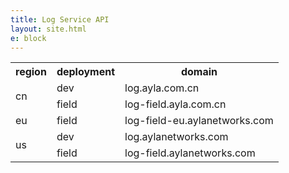 ```yaml
---
title: Log Service API
layout: site.html
e: block
---
```


<table>
<tr>
<th>region</th>
<th>deployment</th>
<th>domain</th>
</tr>
<tr>
<td rowspan="2">cn</td>
<td>dev</td>
<td>log.ayla.com.cn</td>
</tr>
<tr>
<td>field</td>
<td>log-field.ayla.com.cn</td>
</tr>
<tr>
<td>eu</td>
<td>field</td>
<td>log-field-eu.aylanetworks.com</td>
</tr>
<tr>
<td rowspan="2">us</td>
<td>dev</td>
<td>log.aylanetworks.com</td>
</tr>
<tr>
<td>field</td>
<td>log-field.aylanetworks.com</td>
</tr>
</table>
